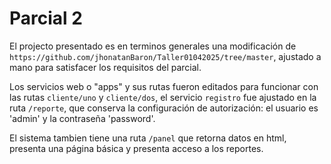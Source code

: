 # Parcial 2

El projecto presentado es en terminos generales una modificación de `https://github.com/jhonatanBaron/Taller01042025/tree/master`, ajustado a mano para satisfacer los requisitos del parcial.

Los servicios web o "apps" y sus rutas fueron editados para funcionar con las rutas `cliente/uno` y `cliente/dos`, el servicio `registro` fue ajustado en la ruta `/reporte`, que conserva la configuración de autorización: el usuario es 'admin' y la contraseña 'password'.

El sistema tambien tiene una ruta `/panel` que retorna datos en html, presenta una página básica y presenta acceso a los reportes.
